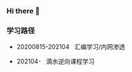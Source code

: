 ### Hi there 👋

<!--
**zhiyuckt/zhiyuckt** is a ✨ _special_ ✨ repository because its `README.md` (this file) appears on your GitHub profile.

Here are some ideas to get you started:

- 🔭 I’m currently working on ...
- 🌱 I’m currently learning ...
- 👯 I’m looking to collaborate on ...
- 🤔 I’m looking for help with ...
- 💬 Ask me about ...
- 📫 How to reach me: ...
- 😄 Pronouns: ...
- ⚡ Fun fact: ...
-->
 <h3>学习路径</h3> 
<body>
  
<ul>
  <li>20200815-202104&nbsp;&nbsp;&nbsp;汇编学习/内网渗透</li>
</ul>
<ul>
  <li>202104-&nbsp;&nbsp;&nbsp;滴水逆向课程学习</li>
</ul>
</body>
